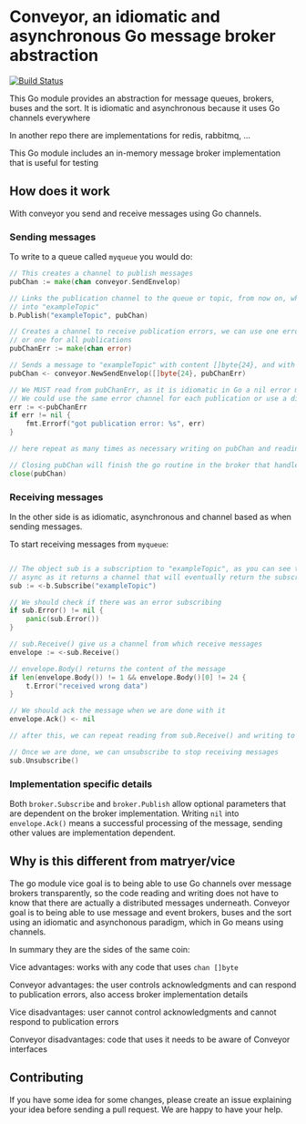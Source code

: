 # Conveyor, an idiomatic and asynchronous Go message broker abstraction

[![Build Status](https://travis-ci.org/leolara/conveyor.svg?branch=master)](https://travis-ci.org/leolara/conveyor)

This Go module provides an abstraction for message queues, brokers, buses and the sort. It is idiomatic and asynchronous
because it uses Go channels everywhere

In another repo there are implementations for redis, rabbitmq, ...

This Go module includes an in-memory message broker implementation that is useful for testing

## How does it work

With conveyor you send and receive messages using Go channels.

### Sending messages

To write to a queue called `myqueue` you would do:

```go
// This creates a channel to publish messages
pubChan := make(chan conveyor.SendEnvelop)

// Links the publication channel to the queue or topic, from now on, what we write on pubChan will get published
// into "exampleTopic"
b.Publish("exampleTopic", pubChan)

// Creates a channel to receive publication errors, we can use one error channel for each publication
// or one for all publications
pubChanErr := make(chan error)

// Sends a message to "exampleTopic" with content []byte{24}, and with errors going pubChanErr
pubChan <- conveyor.NewSendEnvelop([]byte{24}, pubChanErr)

// We MUST read from pubChanErr, as it is idiomatic in Go a nil error means success.
// We could use the same error channel for each publication or use a different time each time.
err := <-pubChanErr
if err != nil {
    fmt.Errorf("got publication error: %s", err)
}

// here repeat as many times as necessary writing on pubChan and reading from pubChanErr

// Closing pubChan will finish the go routine in the broker that handles this publication, releasing resources
close(pubChan)

```

### Receiving messages

In the other side is as idiomatic, asynchronous and channel based as when sending messages.

To start receiving messages from `myqueue`:

```go

// The object sub is a subscription to "exampleTopic", as you can see the subscription is
// async as it returns a channel that will eventually return the subscription object
sub := <-b.Subscribe("exampleTopic")

// We should check if there was an error subscribing
if sub.Error() != nil {
    panic(sub.Error())
}

// sub.Receive() give us a channel from which receive messages
envelope := <-sub.Receive()

// envelope.Body() returns the content of the message
if len(envelope.Body()) != 1 && envelope.Body()[0] != 24 {
    t.Error("received wrong data")
}

// We should ack the message when we are done with it
envelope.Ack() <- nil

// after this, we can repeat reading from sub.Receive() and writing to envelope.Ack()

// Once we are done, we can unsubscribe to stop receiving messages
sub.Unsubscribe()

```

### Implementation specific details

Both `broker.Subscribe` and `broker.Publish` allow optional parameters that are dependent on the broker implementation.
Writing `nil` into `envelope.Ack()` means a successful processing of the message, sending other values are implementation dependent.

## Why is this different from matryer/vice

The go module vice goal is to being able to use Go channels over message brokers transparently, so the code reading and
writing does not have to know that there are actually a distributed messages underneath. Conveyor goal is to being able
to use message and event brokers, buses and the sort using an idiomatic and asynchonous paradigm, which in Go means using
channels.

In summary they are the sides of the same coin:

Vice advantages: works with any code that uses `chan []byte`

Conveyor advantages: the user controls acknowledgments and can respond to publication errors, also access broker implementation details

Vice disadvantages: user cannot control acknowledgments and cannot respond to publication errors

Conveyor disadvantages: code that uses it needs to be aware of Conveyor interfaces

## Contributing

If you have some idea for some changes, please create an issue explaining your idea before sending a pull request. We are
happy to have your help.

